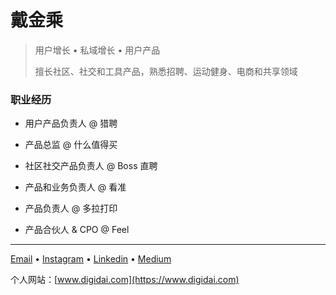 # 戴金乘

> 用户增长 • 私域增长 • 用户产品
>
> 擅长社区、社交和工具产品，熟悉招聘、运动健身、电商和共享领域

### 职业经历

- 用户产品负责人 @ 猎聘

- 产品总监 @ 什么值得买

- 社区社交产品负责人 @ Boss 直聘

- 产品和业务负责人 @ 看准

- 产品负责人 @ 多拉打印

- 产品合伙人 & CPO @ Feel

---

[Email](mailto:daiq@live.cn) • [Instagram](https://www.instagram.com/daijc.eth/) • [Linkedin](https://www.linkedin.com/in/daijc/?locale=zh_CN) • [Medium](https://daijc.me)

个人网站：[www.digidai.com](https://www.digidai.com)
